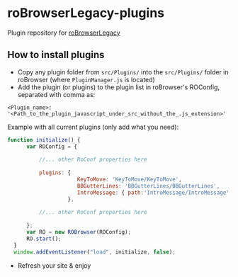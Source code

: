 # roBrowserLegacy-plugins
Plugin repository for [roBrowserLegacy](https://github.com/MrAntares/roBrowserLegacy)

## How to install plugins
* Copy any plugin folder from `src/Plugins/` into the `src/Plugins/` folder in roBrowser (where `PluginManager.js` is located)
* Add the plugin (or plugins) to the plugin list in roBrowser's ROConfig, separated with comma as:

 `<Plugin_name>: '<Path_to_the_plugin_javascript_under_src_without_the_.js_extension>'`
 
 Example with all current plugins (only add what you need):
```js
function initialize() {
      var ROConfig = {
      
          //... other RoConf properties here
          
          plugins: { 
                      KeyToMove: 'KeyToMove/KeyToMove',
                      BBGutterLines: 'BBGutterLines/BBGutterLines',
                      IntroMessage: { path:'IntroMessage/IntroMessage', pars: { newsUrl: 'https://example.com' } }
                   },
                   
          //... other RoConf properties here
          
      };
      var RO = new ROBrowser(ROConfig);
      RO.start();
  }
  window.addEventListener("load", initialize, false);
```
* Refresh your site & enjoy
